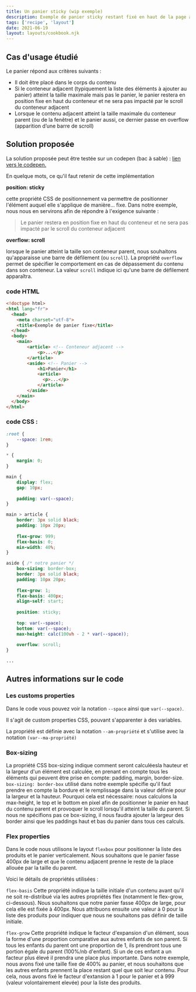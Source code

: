 ```yaml
---
title: Un panier sticky (wip exemple)
description: Exemple de panier sticky restant fixé en haut de la page au défilement d'une liste de produits
tags: ['recipe', 'layout']
date: 2021-06-19
layout: layouts/cookbook.njk
---
```


## Cas d'usage étudié
Le panier répond aux critères suivants : 
- Il doit être placé dans le corps du contenu 
 - Si le conteneur adjacent (typiquement la liste des éléments à ajouter au panier) atteint la taille maximale mais pas le panier, le panier restera en position fixe en haut du conteneur et ne sera pas impacté par le scroll du conteneur adjacent
- Lorsque le contenu adjacent atteint la taille maximale du conteneur parent (ou de la fenêtre) et le panier aussi, ce dernier passe en overflow (apparition d’une barre de scroll)

## Solution proposée

La solution proposée peut être testée sur un codepen (bac à sable) : [lien vers le codepen.](https://codepen.io/floragc-octo/pen/WNZqPKo)

En quelque mots, ce qu'il faut retenir de cette implémentation

**position: sticky** 

cette propriété CSS de positionnement va permettre de positionner l'élément auquel elle s'applique de manière... fixe. Dans notre exemple, nous nous en servirons afin de répondre à l'exigence suivante :
> Le panier restera en position fixe en haut du conteneur et ne sera pas impacté par le scroll du conteneur adjacent

**overflow: scroll** 

lorsque le panier atteint la taille son conteneur parent, nous souhaitons qu'apparaisse une barre de défilement (ou `scroll`). La propriété `overflow` permet de spécifier le comportement en cas de dépassement du contenu dans son conteneur. La valeur `scroll` indique ici qu'une barre de défilement apparaîtra.

### code HTML

```html
<!doctype html>
<html lang="fr">
  <head>
    <meta charset="utf-8">
    <title>Exemple de panier fixe</title>
  </head>
  <body>
    <main>
        <article> <!-- Conteneur adjacent -->
            <p>...</p>
        </article>
        <aside> <!-- Panier -->
            <h1>Panier</h1>
            <article>
              <p>...</p>
            </article>
        </aside>
    </main>
  </body>
</html>
```

### code CSS : 

```css
:root {
    --space: 1rem;
}

* {
    margin: 0;
}

main {
    display: flex;
    gap: 10px;
  
    padding: var(--space);
}

main > article {
    border: 3px solid black;
    padding: 10px 20px;
  
    flex-grow: 999;
    flex-basis: 0;
    min-width: 40%;
}

aside { /* notre panier */
    box-sizing: border-box;
    border: 3px solid black;
    padding: 10px 20px;
  
    flex-grow: 1;
    flex-basis: 400px;
    align-self: start;
  
    position: sticky;
  
    top: var(--space);
    bottom: var(--space);
    max-height: calc(100vh - 2 * var(--space));
    
    overflow: scroll;
}

...
```

## Autres informations sur le code

### Les customs properties
Dans le code vous pouvez voir la notation `--space` ainsi que `var(--space)`.

Il s'agit de custom properties CSS, pouvant s'apparenter à des variables.

La propriété est définie avec la notation `--am-propriété` et s'utilise avec la notation `(var--ma-propriété)`

### Box-sizing
La propriété CSS box-sizing indique comment seront calculéesla hauteur et la largeur d'un élément est calculée, en prenant en compte tous les éléments qui peuvent être prise en compte: padding, margin, border-size.
`box-sizing: border-box` utilisé dans notre exemple spécifie qu'il faut prendre en compte la bordure et le remplissage dans la valeur définie pour la largeur et la hauteur.
Pourquoi cela est nécessaire: nous calculons la max-height, le top et le bottom en pixel afin de positionner le panier en haut du contenu parent et provoquer le scroll lorsqu'il atteint la taille du parent. Si nous ne spécifions pas ce box-sizing, il nous faudra ajouter la largeur des border ainsi que les paddings haut et bas du panier dans tous ces calculs.


### Flex properties
Dans le code nous utilisons le layout `flexbox` pour positionner la liste des produits et le panier verticalement.
Nous souhaitons que le panier fasse 400px de large et que le contenu adjacent prenne le reste de la place allouée par la taille du parent.

Voici le détails de propriétés utilisées : 

`flex-basis`
Cette propriété indique la taille initiale d'un contenu avant qu'il ne soit re-distribué via les autres propriétés flex (notamment le flex-grow, ci-dessous). Nous souhaitons que notre panier fasse 400px de large, pour cela elle est fixée à 400px. Nous attribuons ensuite une valeur à 0 pour la liste des produits pour indiquer que nous ne souhaitons pas définir de taille initiale.

`flex-grow`
Cette propriété indique le facteur d'expansion d'un élément, sous la forme d'une proportion comparative aux autres enfants de son parent. Si tous les enfants du parent ont une proportion de 1, ils prendront tous une portion égale du parent (100%/nb d'enfant). Si un de ces enfant a un facteur plus élevé il prendra une place plus importante.
Dans notre exemple, nous avons fixé une taille fixe de 400% au panier, et nous souhaitons que les autres enfants prennent la place restant quel que soit leur contenu. Pour cela, nous avons fixé le facteur d'extansion à 1 pour le panier et à 999 (valeur volontairement elevée) pour la liste des produits.
